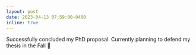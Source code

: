 ```yaml
---
layout: post
date: 2023-04-13 07:59:00-0400
inline: true
---
```


Successfully concluded my PhD proposal. Currently planning to defend my thesis in the Fall &#129310;